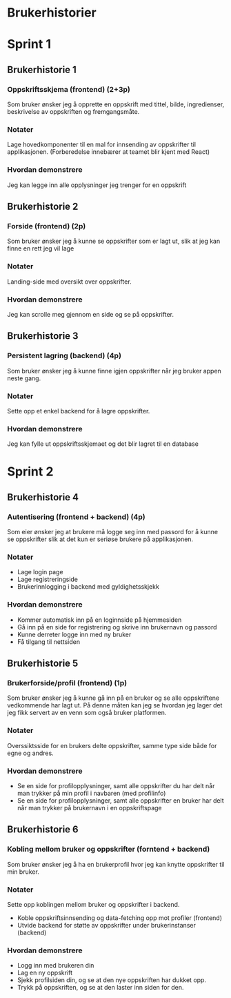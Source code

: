 # Brukerhistorier

# Sprint 1

## Brukerhistorie 1
### Oppskriftsskjema (frontend) (2+3p)
Som bruker ønsker jeg å opprette en oppskrift med tittel, bilde, ingredienser, beskrivelse av oppskriften og fremgangsmåte. 
### Notater
Lage hovedkomponenter til en mal for innsending av oppskrifter til applikasjonen. (Forberedelse innebærer at teamet blir kjent med React)
### Hvordan demonstrere
Jeg kan legge inn alle opplysninger jeg trenger for en oppskrift

## Brukerhistorie 2
### Forside (frontend) (2p)
Som bruker ønsker jeg å kunne se oppskrifter som er lagt ut, slik at jeg kan finne en rett jeg vil lage
### Notater
Landing-side med oversikt over oppskrifter.
### Hvordan demonstrere
Jeg kan scrolle meg gjennom en side og se på oppskrifter.

## Brukerhistorie 3
### Persistent lagring (backend) (4p)
Som bruker ønsker jeg å kunne finne igjen oppskrifter når jeg bruker appen neste gang.
### Notater
Sette opp et enkel backend for å lagre oppskrifter. 
### Hvordan demonstrere
Jeg kan fylle ut oppskriftsskjemaet og det blir lagret til en database

# Sprint 2

## Brukerhistorie 4
### Autentisering (frontend + backend) (4p)
Som eier ønsker jeg at brukere må logge seg inn med passord for å kunne se oppskrifter slik at det kun er seriøse brukere på applikasjonen.
### Notater
- Lage login page
- Lage registreringside
- Brukerinnlogging i backend med gyldighetsskjekk
### Hvordan demonstrere
- Kommer automatisk inn på en loginnside på hjemmesiden
- Gå inn på en side for registrering og skrive inn brukernavn og passord
- Kunne derreter logge inn med ny bruker
- Få tilgang til nettsiden

## Brukerhistorie 5
### Brukerforside/profil (frontend) (1p)
Som bruker ønsker jeg å kunne gå inn på en bruker og se alle oppskriftene vedkommende har lagt ut.
På denne måten kan jeg se hvordan jeg lager det jeg fikk servert av en venn som også bruker platformen.
### Notater
Overssiktsside for en brukers delte oppskrifter, samme type side både for egne og andres.
### Hvordan demonstrere
- Se en side for profilopplysninger, samt alle oppskrifter du har delt når man trykker på min profil i navbaren (med profilinfo)
- Se en side for profilopplysninger, samt alle oppskrifter en bruker har delt når man trykker på brukernavn i en oppskriftspage
## Brukerhistorie 6
### Kobling mellom bruker og oppskrifter (forntend + backend)
Som bruker ønsker jeg å ha en brukerprofil hvor jeg kan knytte oppskrifter til min bruker.
### Notater
Sette opp koblingen mellom bruker og oppskrifter i backend.

- Koble oppskriftsinnsending og data-fetching opp mot profiler (frontend)
- Utvide backend for støtte av oppskrifter under brukerinstanser (backend)
### Hvordan demonstrere
- Logg inn med brukeren din
- Lag en ny oppskrift
- Sjekk profilsiden din, og se at den nye oppskriften har dukket opp.
- Trykk på oppskriften, og se at den laster inn siden for den.
